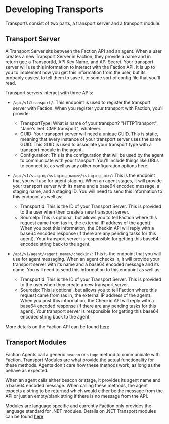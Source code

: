 # Developing Transports
Transports consist of two parts, a transport server and a transport module.

## Transport Server
A Transport Server sits between the Faction API and an agent. When a user creates a new Transport Server in Faction, they provide a name and in return get: a TransportId, API Key Name, and API Secret. Your transport server will use this information to interact with the Faction API. It is up to you to implement how you get this information from the user, but its probably easiest to tell them to save it to some sort of config file that you'll read.

Transport servers interact with three APIs:

* `/api/v1/transport/`: This endpoint is used to register the transport server with Faction. When you register your transport with Faction, you'll provide:
  - TransportType: What is name of your transport? "HTTPTransport", "Jane's leet ICMP transport", whatever.
  - GUID: Your transport server will need a unique GUID. This is static, meaning that every instance of your transport server uses the same GUID. This GUID is used to associate your transport type with a transport module in the agent.
  - Configuration: This is the configuration that will be used by the agent to communicate with your transport. You'll include things like URLs to connect to, as well as any other configuration options here.

* `/api/v1/staging/<staging_name>/<staging_id>/`: This is the endpoint that you will use for agent staging. When an agent stages, it will provide your transport server with its name and a base64 encoded message, a staging name, and a staging ID. You will need to send this information to this endpoint as well as:
  - TransportId: This is the ID of your Transport Server. This is provided to the user when then create a new transport server.
  - SourceIp: This is optional, but allows you to tell Faction where this request came from (as in, the external IP address of the agent).
When you post this information, the Checkin API will reply with a base64 encoded response (if there are any pending tasks for this agent). Your transport server is responsible for getting this base64 encoded string back to the agent.

* `/api/v1/agent/<agent_name>/checkin/`: This is the endpoint that you will use for agent messaging. When an agent checks in, it will provide your transport server with its name and a base64 encoded message and its name. You will need to send this information to this endpoint as well as:
  - TransportId: This is the ID of your Transport Server. This is provided to the user when they create a new transport server.
  - SourceIp: This is optional, but allows you to tell Faction where this request came from (as in, the external IP address of the agent).
When you post this information, the Checkin API will reply with a base64 encoded response (if there are any pending tasks for this agent). Your transport server is responsible for getting this base64 encoded string back to the agent.

More details on the Faction API can be found [here](/docs/development/api/)

## Transport Modules
Faction Agents call a generic `beacon` or `stage` method to communicate with Faction. Transport Modules are what provide the actual functionality for these methods. Agents don't care how these methods work, as long as the behave as expected.

When an agent calls either beacon or stage, it provides its agent name and a base64 encoded message. When calling these methods, the agent expects a string to be returned which would either be the message from the API or just an empty/blank string if there is no message from the API.

Modules are language specific and currently Faction only provides the language standard for .NET modules. Details on .NET Transport modules can be found [here](/docs/development/modules/dotnet/)

